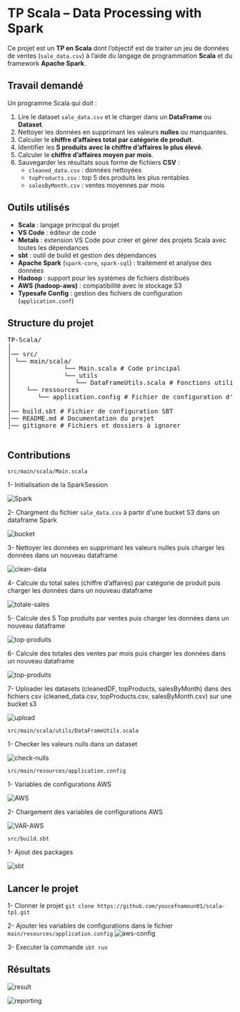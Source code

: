 # TP Scala – Data Processing with Spark

Ce projet est un **TP en Scala** dont l’objectif est de traiter un jeu de données de ventes (`sale_data.csv`) à l’aide du langage de programmation **Scala** et du framework **Apache Spark**.

## Travail demandé

Un programme Scala qui doit :

1. Lire le dataset `sale_data.csv` et le charger dans un **DataFrame** ou **Dataset**.
2. Nettoyer les données en supprimant les valeurs **nulles** ou manquantes.
3. Calculer le **chiffre d’affaires total par catégorie de produit**.
4. Identifier les **5 produits avec le chiffre d’affaires le plus élevé**.
5. Calculer le **chiffre d’affaires moyen par mois**.
6. Sauvegarder les résultats sous forme de fichiers **CSV** :
   - `cleaned_data.csv` : données nettoyées
   - `topProducts.csv` : top 5 des produits les plus rentables
   - `salesByMonth.csv` : ventes moyennes par mois

## Outils utilisés

- **Scala** : langage principal du projet
- **VS Code** : éditeur de code
- **Metals** : extension VS Code pour créer et gérer des projets Scala avec toutes les dépendances
- **sbt** : outil de build et gestion des dépendances
- **Apache Spark** (`spark-core`, `spark-sql`) : traitement et analyse des données
- **Hadoop** : support pour les systèmes de fichiers distribués
- **AWS (hadoop-aws)** : compatibilité avec le stockage S3
- **Typesafe Config** : gestion des fichiers de configuration (`application.conf`)

## Structure du projet

<pre>TP-Scala/
│
│── src/
│ └── main/scala/
│              └── Main.scala # Code principal
│              └── utils
│                 └── DataFrameUtils.scala # Fonctions utilitaires
│    └── ressources
│       └── application.config # Fichier de configuration d'environnement
│
│── build.sbt # Fichier de configuration SBT
│── README.md # Documentation du projet
│── gitignore # Fichiers et dossiers à ignorer
 </pre>

## Contributions

`src/main/scala/Main.scala`

1- Initialisation de la SparkSession

![Spark](https://kuikopsimages.s3.eu-north-1.amazonaws.com/spark1.png)

2- Chargment du fichier `sale_data.csv` à partir d'une bucket S3 dans un dataframe Spark

![bucket](https://kuikopsimages.s3.eu-north-1.amazonaws.com/aws-s3-1.png)

3- Nettoyer les données en supprimant les valeurs nulles puis charger les données dans un nouveau dataframe

![clean-data](https://kuikopsimages.s3.eu-north-1.amazonaws.com/clean.png)

4- Calcule du total sales (chiffre d’affaires) par catégorie de produit puis charger les données dans un nouveau dataframe

![totale-sales](https://kuikopsimages.s3.eu-north-1.amazonaws.com/totale-sales.png)

5- Calcule des 5 Top produits par ventes puis charger les données dans un nouveau dataframe

![top-produits](https://kuikopsimages.s3.eu-north-1.amazonaws.com/top-produits.png)

6- Calcule des totales des ventes par mois puis charger les données dans un nouveau dataframe

![top-produits](https://kuikopsimages.s3.eu-north-1.amazonaws.com/sales-monthly.png)

7- Uploader les datasets (cleanedDF, topProducts, salesByMonth) dans des fichiers csv (cleaned_data.csv, topProducts.csv, salesByMonth.csv) sur une bucket s3

![upload](https://kuikopsimages.s3.eu-north-1.amazonaws.com/upload.png)

`src/main/scala/utils/DataFrameUtils.scala`

1- Checker les valeurs nulls dans un dataset

![check-nulls](https://kuikopsimages.s3.eu-north-1.amazonaws.com/check-nulls.png)

`src/main/resources/application.config`

1- Variables de configurations AWS

![AWS](https://kuikopsimages.s3.eu-north-1.amazonaws.com/config.png)

2- Chargement des variables de configurations AWS

![VAR-AWS](https://kuikopsimages.s3.eu-north-1.amazonaws.com/var-config.png)

`src/build.sbt`

1- Ajout des packages

![sbt](https://kuikopsimages.s3.eu-north-1.amazonaws.com/sbt.png)

## Lancer le projet
1- Clonner le projet
`git clone https://github.com/youcefnamoun01/scala-tp1.git`

2- Ajouter les variables de configurations dans le fichier `main/resources/application.config`
![aws-config](https://kuikopsimages.s3.eu-north-1.amazonaws.com/aws-config.png)

3- Executer la commande
`sbt run`


## Résultats

![result](https://kuikopsimages.s3.eu-north-1.amazonaws.com/result.png)

![reporting](https://kuikopsimages.s3.eu-north-1.amazonaws.com/reporting.png)
